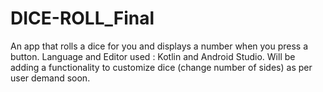 # DICE-ROLL_Final
An app that rolls a dice for you and displays a number when you press a button.
Language and Editor used : Kotlin and Android Studio.
Will be adding a functionality to customize dice (change number of sides) as per user demand soon.
